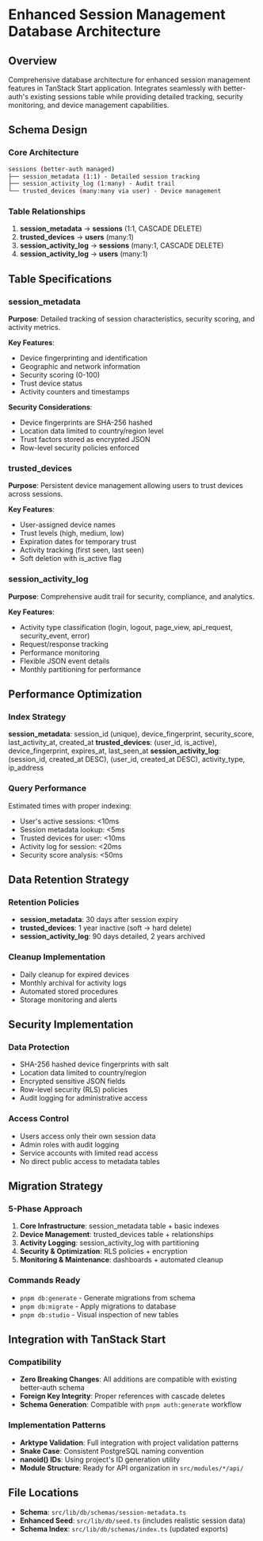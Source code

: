 # Enhanced Session Management Database Architecture

## Overview

Comprehensive database architecture for enhanced session management features in TanStack Start application. Integrates seamlessly with better-auth's existing sessions table while providing detailed tracking, security monitoring, and device management capabilities.

## Schema Design

### Core Architecture

```sh
sessions (better-auth managed)
├── session_metadata (1:1) - Detailed session tracking
├── session_activity_log (1:many) - Audit trail
└── trusted_devices (many:many via user) - Device management
```

### Table Relationships

1. **session_metadata** → **sessions** (1:1, CASCADE DELETE)
2. **trusted_devices** → **users** (many:1)
3. **session_activity_log** → **sessions** (many:1, CASCADE DELETE)
4. **session_activity_log** → **users** (many:1)

## Table Specifications

### session_metadata

**Purpose**: Detailed tracking of session characteristics, security scoring, and activity metrics.

**Key Features**:

- Device fingerprinting and identification
- Geographic and network information
- Security scoring (0-100)
- Trust device status
- Activity counters and timestamps

**Security Considerations**:

- Device fingerprints are SHA-256 hashed
- Location data limited to country/region level
- Trust factors stored as encrypted JSON
- Row-level security policies enforced

### trusted_devices

**Purpose**: Persistent device management allowing users to trust devices across sessions.

**Key Features**:

- User-assigned device names
- Trust levels (high, medium, low)
- Expiration dates for temporary trust
- Activity tracking (first seen, last seen)
- Soft deletion with is_active flag

### session_activity_log

**Purpose**: Comprehensive audit trail for security, compliance, and analytics.

**Key Features**:

- Activity type classification (login, logout, page_view, api_request, security_event, error)
- Request/response tracking
- Performance monitoring
- Flexible JSON event details
- Monthly partitioning for performance

## Performance Optimization

### Index Strategy

**session_metadata**: session_id (unique), device_fingerprint, security_score, last_activity_at, created_at
**trusted_devices**: (user_id, is_active), device_fingerprint, expires_at, last_seen_at
**session_activity_log**: (session_id, created_at DESC), (user_id, created_at DESC), activity_type, ip_address

### Query Performance

Estimated times with proper indexing:

- User's active sessions: <10ms
- Session metadata lookup: <5ms
- Trusted devices for user: <10ms
- Activity log for session: <20ms
- Security score analysis: <50ms

## Data Retention Strategy

### Retention Policies

- **session_metadata**: 30 days after session expiry
- **trusted_devices**: 1 year inactive (soft → hard delete)
- **session_activity_log**: 90 days detailed, 2 years archived

### Cleanup Implementation

- Daily cleanup for expired devices
- Monthly archival for activity logs
- Automated stored procedures
- Storage monitoring and alerts

## Security Implementation

### Data Protection

- SHA-256 hashed device fingerprints with salt
- Location data limited to country/region
- Encrypted sensitive JSON fields
- Row-level security (RLS) policies
- Audit logging for administrative access

### Access Control

- Users access only their own session data
- Admin roles with audit logging
- Service accounts with limited read access
- No direct public access to metadata tables

## Migration Strategy

### 5-Phase Approach

1. **Core Infrastructure**: session_metadata table + basic indexes
2. **Device Management**: trusted_devices table + relationships
3. **Activity Logging**: session_activity_log with partitioning
4. **Security & Optimization**: RLS policies + encryption
5. **Monitoring & Maintenance**: dashboards + automated cleanup

### Commands Ready

- `pnpm db:generate` - Generate migrations from schema
- `pnpm db:migrate` - Apply migrations to database
- `pnpm db:studio` - Visual inspection of new tables

## Integration with TanStack Start

### Compatibility

- **Zero Breaking Changes**: All additions are compatible with existing better-auth schema
- **Foreign Key Integrity**: Proper references with cascade deletes
- **Schema Generation**: Compatible with `pnpm auth:generate` workflow

### Implementation Patterns

- **Arktype Validation**: Full integration with project validation patterns
- **Snake Case**: Consistent PostgreSQL naming convention
- **nanoid() IDs**: Using project's ID generation utility
- **Module Structure**: Ready for API organization in `src/modules/*/api/`

## File Locations

- **Schema**: `src/lib/db/schemas/session-metadata.ts`
- **Enhanced Seed**: `src/lib/db/seed.ts` (includes realistic session data)
- **Schema Index**: `src/lib/db/schemas/index.ts` (updated exports)
